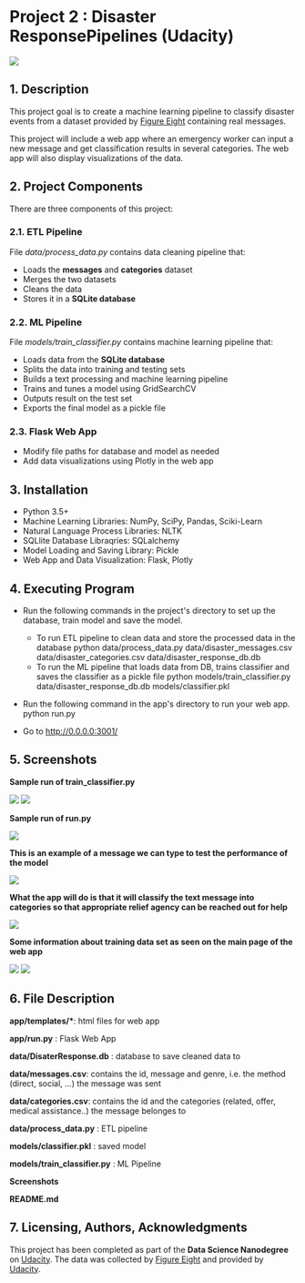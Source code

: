 # Project 2 : Disaster ResponsePipelines (Udacity)
![](Screenshots/webapp.png)
## 1. Description
This project goal is to create a machine learning pipeline to classify disaster events from a dataset provided by [Figure Eight](https://appen.com/) containing real messages.

This project will include a web app where an emergency worker can input a new message and get classification results in several categories. The web app will also display visualizations of the data.
## 2. Project Components
There are three components of this project:


### 2.1. ETL Pipeline
File *data/process_data.py* contains data cleaning pipeline that:

* Loads the **messages** and **categories** dataset
* Merges the two datasets
* Cleans the data
* Stores it in a **SQLite database**

### 2.2. ML Pipeline
File *models/train_classifier.py* contains machine learning pipeline that:

* Loads data from the **SQLite database**
* Splits the data into training and testing sets
* Builds a text processing and machine learning pipeline
* Trains and tunes a model using GridSearchCV
* Outputs result on the test set
* Exports the final model as a pickle file

### 2.3. Flask Web App

* Modify file paths for database and model as needed
* Add data visualizations using Plotly in the web app


## 3. Installation
* Python 3.5+
* Machine Learning Libraries: NumPy, SciPy, Pandas, Sciki-Learn
* Natural Language Process Libraries: NLTK
* SQLlite Database Libraqries: SQLalchemy
* Model Loading and Saving Library: Pickle
* Web App and Data Visualization: Flask, Plotly


## 4. Executing Program
- Run the following commands in the project's directory to set up the database, train model and save the model.

  - To run ETL pipeline to clean data and store the processed data in the database python data/process_data.py data/disaster_messages.csv data/disaster_categories.csv data/disaster_response_db.db
  - To run the ML pipeline that loads data from DB, trains classifier and saves the classifier as a pickle file python models/train_classifier.py data/disaster_response_db.db models/classifier.pkl

- Run the following command in the app's directory to run your web app. python run.py

- Go to http://0.0.0.0:3001/


## 5. Screenshots
**Sample run of train_classifier.py**

![](Screenshots/sample_train_classifier1.png)
![](Screenshots/sample_train_classifier2.png)

**Sample run of run.py**

![](Screenshots/starting_the_webapp.png)

**This is an example of a message we can type to test the performance of the model**

![](Screenshots/input.png)

**What the app will do is that it will classify the text message into categories so that appropriate relief agency can be reached out for help**

![](Screenshots/output.png)


**Some information about training data set as seen on the main page of the web app**

![](Screenshots/main_page2.png)
![](Screenshots/main_page3.png)

## 6. File Description
**app/templates/\***: html files for web app

**app/run.py** : Flask Web App

**data/DisaterResponse.db** : database to save cleaned data to

**data/messages.csv**: contains the id, message and genre, i.e. the method (direct, social, ...) the message was sent

**data/categories.csv**: contains the id and the categories (related, offer, medical assistance..) the message belonges to

**data/process_data.py** : ETL pipeline

**models/classifier.pkl** : saved model

**models/train_classifier.py** : ML Pipeline

**Screenshots**

**README.md**

## 7. Licensing, Authors, Acknowledgments
This project has been completed as part of the **Data Science Nanodegree** on [Udacity](https://www.udacity.com/). 
The data was collected by [Figure Eight](https://appen.com/) and provided by [Udacity](https://www.udacity.com/).


